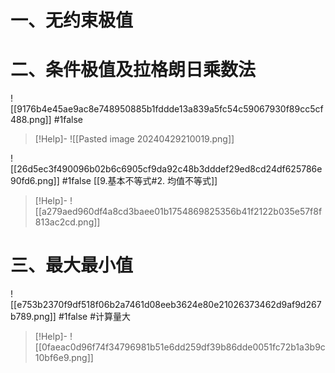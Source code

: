 # 一、无约束极值





# 二、条件极值及拉格朗日乘数法
![[9176b4e45ae9ac8e748950885b1fddde13a839a5fc54c59067930f89cc5cf488.png]]
#1false 
>[!Help]-
>![[Pasted image 20240429210019.png]]

![[26d5ec3f490096b02b6c6905cf9da92c48b3dddef29ed8cd24df625786e90fd6.png]]
#1false 
[[9.基本不等式#2. 均值不等式]]
>[!Help]-
>![[a279aed960df4a8cd3baee01b1754869825356b41f2122b035e57f8f813ac2cd.png]]



# 三、最大最小值
![[e753b2370f9df518f06b2a7461d08eeb3624e80e21026373462d9af9d267b789.png]]
#1false #计算量大
>[!Help]-
>![[0faeac0d96f74f34796981b51e6dd259df39b86dde0051fc72b1a3b9c10bf6e9.png]]

